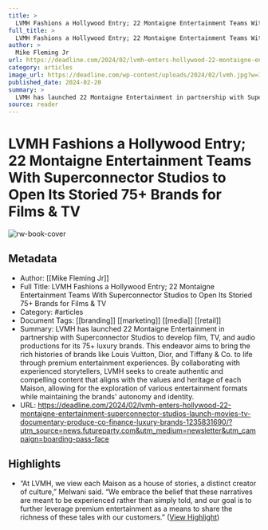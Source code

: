 ```yaml
---
title: >
  LVMH Fashions a Hollywood Entry; 22 Montaigne Entertainment Teams With Superconnector Studios to Open Its Storied 75+ Brands for Films & TV
full_title: >
  LVMH Fashions a Hollywood Entry; 22 Montaigne Entertainment Teams With Superconnector Studios to Open Its Storied 75+ Brands for Films & TV
author: >
  Mike Fleming Jr
url: https://deadline.com/2024/02/lvmh-enters-hollywood-22-montaigne-entertainment-superconnector-studios-launch-movies-tv-documentary-produce-co-finance-luxury-brands-1235831690/?utm_source=news.futureparty.com&utm_medium=newsletter&utm_campaign=boarding-pass-face
category: articles
image_url: https://deadline.com/wp-content/uploads/2024/02/lvmh.jpg?w=1024
published_date: 2024-02-20
summary: >
  LVMH has launched 22 Montaigne Entertainment in partnership with Superconnector Studios to develop film, TV, and audio productions for its 75+ luxury brands. This endeavor aims to bring the rich histories of brands like Louis Vuitton, Dior, and Tiffany & Co. to life through premium entertainment experiences. By collaborating with experienced storytellers, LVMH seeks to create authentic and compelling content that aligns with the values and heritage of each Maison, allowing for the exploration of various entertainment formats while maintaining the brands' autonomy and identity.
source: reader
---
```

# LVMH Fashions a Hollywood Entry; 22 Montaigne Entertainment Teams With Superconnector Studios to Open Its Storied 75+ Brands for Films & TV

![rw-book-cover](https://deadline.com/wp-content/uploads/2024/02/lvmh.jpg?w=1024)

## Metadata
- Author: [[Mike Fleming Jr]]
- Full Title: LVMH Fashions a Hollywood Entry; 22 Montaigne Entertainment Teams With Superconnector Studios to Open Its Storied 75+ Brands for Films & TV
- Category: #articles
- Document Tags: [[branding]] [[marketing]] [[media]] [[retail]] 
- Summary: LVMH has launched 22 Montaigne Entertainment in partnership with Superconnector Studios to develop film, TV, and audio productions for its 75+ luxury brands. This endeavor aims to bring the rich histories of brands like Louis Vuitton, Dior, and Tiffany & Co. to life through premium entertainment experiences. By collaborating with experienced storytellers, LVMH seeks to create authentic and compelling content that aligns with the values and heritage of each Maison, allowing for the exploration of various entertainment formats while maintaining the brands' autonomy and identity.
- URL: https://deadline.com/2024/02/lvmh-enters-hollywood-22-montaigne-entertainment-superconnector-studios-launch-movies-tv-documentary-produce-co-finance-luxury-brands-1235831690/?utm_source=news.futureparty.com&utm_medium=newsletter&utm_campaign=boarding-pass-face

## Highlights
- “At LVMH, we view each Maison as a house of stories, a distinct creator of culture,” Melwani said. “We embrace the belief that these narratives are meant to be experienced rather than simply told, and our goal is to further leverage premium entertainment as a means to share the richness of these tales with our customers.” ([View Highlight](https://read.readwise.io/read/01hq878cj7yer4z5wdxae9tvpn))


